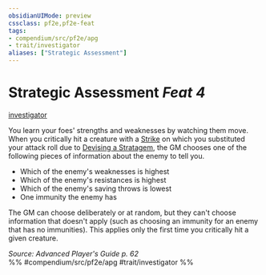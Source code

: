 ```yaml
---
obsidianUIMode: preview
cssclass: pf2e,pf2e-feat
tags:
- compendium/src/pf2e/apg
- trait/investigator
aliases: ["Strategic Assessment"]
---
```

# Strategic Assessment  *Feat 4*  
[investigator](Reference/Rules/Traits/investigator-apg.md "Investigator Class Trait")  


You learn your foes' strengths and weaknesses by watching them move. When you critically hit a creature with a [Strike](strike.md) on which you substituted your attack roll due to [Devising a Stratagem](devise-a-stratagem-apg.md), the GM chooses one of the following pieces of information about the enemy to tell you.

- Which of the enemy's weaknesses is highest
- Which of the enemy's resistances is highest
- Which of the enemy's saving throws is lowest
- One immunity the enemy has

The GM can choose deliberately or at random, but they can't choose information that doesn't apply (such as choosing an immunity for an enemy that has no immunities). This applies only the first time you critically hit a given creature.

*Source: Advanced Player's Guide p. 62*  
%% #compendium/src/pf2e/apg #trait/investigator %%